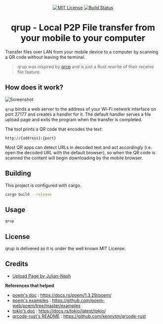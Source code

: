 <p align="center">
  <a href="https://scott-hamilton.mit-license.org/"><img alt="MIT License" src="https://img.shields.io/badge/License-MIT-525252.svg?labelColor=292929&logo=creative%20commons&style=for-the-badge" /></a>
  <a href="https://github.com/SCOTT-HAMILTON/qrup/actions"><img alt="Build Status" src="https://img.shields.io/github/workflow/status/SCOTT-HAMILTON/qrup/CI?logo=github-actions&style=for-the-badge" /></a>
</p>
<h1 align="center">qrup - Local P2P File transfer from your mobile to your computer</h1>

Transfer files over LAN from your mobile device to a computer by scanning a QR code without leaving the terminal.

 > qrup was inspired by [qrcp](https://github.com/claudiodangelis/qrcp) and is just a Rust rewrite of their receive file feature.

## How does it work?
![Screenshot](https://user-images.githubusercontent.com/24496705/165276600-92eb56da-1afc-416a-a74f-59034553084e.png)

`qrup` binds a web server to the address of your Wi-Fi network interface on port 27177 and creates a handler for it. The default handler serves a file upload page and exits the program when the transfer is completed.

The tool prints a QR code that encodes the text:

```
http://{address}:{port}
```

Most QR apps can detect URLs in decoded text and act accordingly (i.e. open the decoded URL with the default browser), so when the QR code is scanned the content will begin downloading by the mobile browser.

## Building
This project is configured with cargo.
```sh
cargo build --release
```

## Usage

```sh
qrup
```
## License
qrup is delivered as it is under the well known MIT License.

## Credits
 - [Upload Page by Julian-Nash](https://gist.github.com/Julian-Nash/e94e181621e41f002c5848e2787c3a36)

**References that helped**
 - [poem's doc] : <https://docs.rs/poem/1.3.29/poem/>
 - [poem's examples] : <https://github.com/poem-web/poem/tree/master/examples>
 - [tokio's doc] : <https://docs.rs/tokio/latest/tokio/>
 - [qrcode-rust's README] : <https://github.com/kennytm/qrcode-rust>

[//]: # (These are reference links used in the body of this note and get stripped out when the markdown processor does its job. There is no need to format nicely because it shouldn't be seen. Thanks SO - http://stackoverflow.com/questions/4823468/store-comments-in-markdown-syntax)

   [poem's doc]: <https://docs.rs/poem/1.3.29/poem/>
   [poem's examples]: <https://github.com/poem-web/poem/tree/master/examples>
   [tokio's doc]: <https://docs.rs/tokio/latest/tokio/>
   [qrcode-rust's README]: <https://github.com/kennytm/qrcode-rust>


